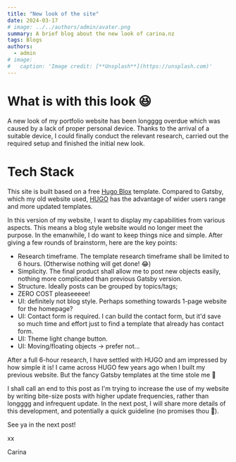 ```yaml
---
title: "New look of the site"
date: 2024-03-17
# image: ../../authors/admin/avater.png
summary: A brief blog about the new look of carina.nz
tags: Blogs
authors:
  - admin
# image:
#   caption: 'Image credit: [**Unsplash**](https://unsplash.com)'
---
```


# What is with this look :satisfied:

A new look of my portfolio website has been longggg overdue which was caused by a lack of proper personal device. Thanks to the arrival of a suitable device, I could finally conduct the relevant research, carried out the required setup and finished the initial new look.

# Tech Stack
This site is built based on a free [Hugo Blox](https://hugoblox.com/templates/) template. Compared to Gatsby, which my old website used, [HUGO](https://gohugo.io/) has the advantage of wider users range and more updated templates.

In this version of my website, I want to display my capabilities from various aspects. This means a blog style website would no longer meet the purpose. In the emanwhile, I do want to keep things nice and simple. After giving a few rounds of brainstorm, here are the key points:
* Research timeframe. The template research timeframe shall be limited to 6 hours. (Otherwise nothing will get done! 😂)
* Simplicity. The final product shall allow me to post new objects easily, nothing more complicated than previous Gatsby version.
* Structure. Ideally posts can be grouped by topics/tags; 
* ZERO COST pleaseeeee!
* UI: definitely not blog style. Perhaps something towards 1-page website for the homepage?
* UI: Contact form is required. I can build the contact form, but it'd save so much time and effort just to find a template that already has contact form.
* UI: Theme light change button.
* UI: Moving/floating objects -> prefer not...

After a full 6-hour research, I have settled with HUGO and am impressed by how simple it is! I came across HUGO few years ago when I built my previous website. But the fancy Gatsby templates at the time stole me 🫣

I shall call an end to this post as I'm trying to increase the use of my website by writing bite-size posts with higher update frequencies, rather than longggg and infrequent update. In the next post, I will share more details of this development, and potentially a quick guideline (no promises thou 🤪).

See ya in the next post!

xx

Carina
